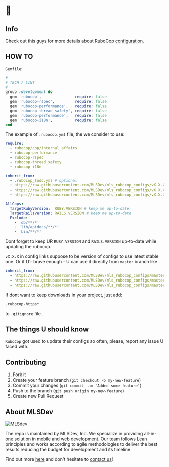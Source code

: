 # 👋

## Info

Check out this guys for more details about RuboCop [configuration](https://rubocop.readthedocs.io/en/latest/configuration).

## HOW TO

`Gemfile`:

```ruby
#
# TECH / LINT
#
group :development do
  gem 'rubocop',               require: false
  gem 'rubocop-rspec',         require: false
  gem 'rubocop-performance',   require: false
  gem 'rubocop-thread_safety', require: false
  gem 'rubocop-performance',   require: false
  gem 'rubocop-i18n',          require: false
end

```

The example of `.rubocop.yml` file, the we consider to use:

```yml
require:
  - rubocop/cop/internal_affairs
  - rubocop-performance
  - rubocop-rspec
  - rubocop-thread_safety
  - rubocop-i18n

inherit_from:
  - .rubocop_todo.yml # optional
  - https://raw.githubusercontent.com/MLSDev/mls_rubocop_configs/vX.X.X/.rubocop-i18n.yml
  - https://raw.githubusercontent.com/MLSDev/mls_rubocop_configs/vX.X.X/.rubocop_general.yml
  - https://raw.githubusercontent.com/MLSDev/mls_rubocop_configs/vX.X.X/.rubocop_rspec.yml

AllCops:
  TargetRubyVersion:  RUBY.VERSION # keep me up-to-date
  TargetRailsVersion: RAILS.VERSION # keep me up-to-date
  Exclude:
    - 'db/**/*'
    - 'lib/apidocs/**/*'
    - 'bin/**/*'

```

Dont forget to keep UR `RUBY.VERSION` and `RAILS.VERSION` up-to-date while updating the rubocop.

`vX.X.X` in config links suppose to be version of configs to use latest stable one. Or if U'r brave enough - U can use it directly from `master` branch like 

```yml
inherit_from:
  - https://raw.githubusercontent.com/MLSDev/mls_rubocop_configs/master/.rubocop-i18n.yml
  - https://raw.githubusercontent.com/MLSDev/mls_rubocop_configs/master/.rubocop_general.yml
  - https://raw.githubusercontent.com/MLSDev/mls_rubocop_configs/master/.rubocop_rspec.yml
```

If dont want to keep downloads in your project, just add: 

```bash
.rubocop-https*
```

to `.gitignore` file.

## The things U should know

`RuboCop` got used to update their configs so often, please, report any issue U faced with. 

## Contributing

1. Fork it
2. Create your feature branch (`git checkout -b my-new-feature`)
3. Commit your changes (`git commit -am 'Added some feature'`)
4. Push to the branch (`git push origin my-new-feature`)
5. Create new Pull Request

## About MLSDev

![MLSdev][logo]

The repo is maintained by MLSDev, Inc. We specialize in providing all-in-one solution in mobile and web development. Our team follows Lean principles and works according to agile methodologies to deliver the best results reducing the budget for development and its timeline.

Find out more [here][mlsdev] and don't hesitate to [contact us][contact]!

[mlsdev]:  https://mlsdev.com
[contact]: https://mlsdev.com/contact_us
[logo]:    https://raw.githubusercontent.com/MLSDev/development-standards/master/mlsdev-logo.png "Mlsdev"
